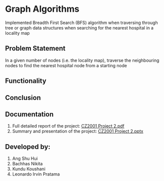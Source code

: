 # Graph Algorithms
Implemented Breadth First Search (BFS) algorithm when traversing through tree or graph data structures when searching for the nearest hospital in a locality map

## Problem Statement 
In a given number of nodes (i.e. the locality map), traverse the neighbouring nodes to find the nearest hospital node from a starting node 

## Functionality

## Conclusion

## Documentation
1. Full detailed report of the project: [CZ2001 Project 2.pdf](https://github.com/nikita-bachhas/Graph-Algorithms/blob/main/CZ2001%20Project%202.pdf)
2. Summary and presentation of the project: [CZ2001 Project 2.pptx](https://github.com/nikita-bachhas/Graph-Algorithms/blob/main/CZ2001%20Project%202.pptx)

## Developed by:
1. Ang Shu Hui
2. Bachhas Nikita
3. Kundu Koushani
4. Leonardo Irvin Pratama

